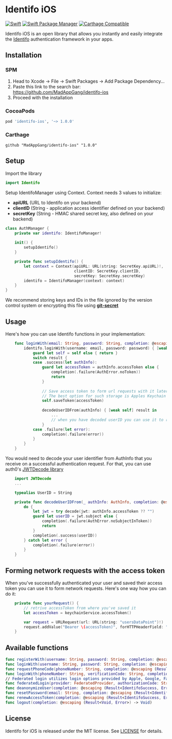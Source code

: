 # Identifo iOS

[![Swift](https://img.shields.io/badge/Swift-5.0+-Orange?style=flat-square)](https://img.shields.io/badge/Swift-5.0+-Orange?style=flat-square)
[![Swift Package Manager](https://img.shields.io/badge/Swift_Package_Manager-compatible-orange?style=flat-square)](https://img.shields.io/badge/Swift_Package_Manager-compatible-orange?style=flat-square)
[![Carthage Compatible](https://img.shields.io/badge/Carthage-compatible-4BC51D.svg?style=flat-square)](https://github.com/Carthage/Carthage)

Identifo iOS is an open library that allows you instantly and easily integrate the [Identifo](https://github.com/MadAppGang/identifo) authentication framework in your apps.


## Installation

### SPM
1) Head to Xcode -> File -> Swift Packages -> Add Package Dependency...
2) Paste this link to the search bar: https://github.com/MadAppGang/identifo-ios
3) Proceed with the installation

### CocoaPods
```ruby
pod 'identifo-ios', '~> 1.0.0'
```

### Carthage
```ogdl
github "MadAppGang/identifo-ios" "1.0.0"
```


## Setup
Import the library
```swift
import Identifo
```

Setup IdentifoManager using Context. 
Context needs 3 values to initialize: 
* __apiURL__ (URL to Identifo on your backend)
* __clientID__ (String - application access identifier defined on your backend)
* __secretKey__ (String - HMAC shared secret key, also defined on your backend)

```swift
class AuthManager {
    private var identifo: IdentifoManager!
    
    init() {
        setupIdentifo()
    }

    private func setupIdentifo() {
        let context = Context(apiURL: URL(string: SecretKey.apiURL)!,
                              clientID: SecretKey.clientID,
                              secretKey: SecretKey.secretKey)
        identifo = IdentifoManager(context: context)
    }
}
```
We recommend storing keys and IDs in the file ignored by the version control system or encrypting this file using [__git-secret__](https://git-secret.io)


## Usage
Here's how you can use Identifo functions in your implementation:
```swift
    func loginWith(email: String, password: String, completion: @escaping (Result<Void, Error>) -> Void) {
        identifo.loginWith(username: email, password: password) { [weak self] result in
            guard let self = self else { return }
            switch result {
            case .success(let authInfo):
                guard let accessToken = authInfo.accessToken else {
                    completion(.failure(AuthError.noToken))
                    return
                }
                
                // Save access token to form url requests with it later. 
                // The best option for such storage is Apples Keychain Services
                self.saveToken(accessToken)
                
                decodeUserIDFrom(authInfo) { [weak self] result in
                    ...
                    // when you have decoded userID you can use it to request user entity from your server
                }
            case .failure(let error):
                completion(.failure(error))
            }
        }
    }
```

You would need to decode your user identifier from AuthInfo that you receive on a successful authentication request. 
For that, you can use auth0's [JWTDecode library](https://github.com/auth0/JWTDecode.swift)

```swift
    import JWTDecode
    ...

    typealias UserID = String

    private func decodeUserIDFrom(_ authInfo: AuthInfo, completion: @escaping (Result<UserID, Error>) -> Void) {
        do {
            let jwt = try decode(jwt: authInfo.accessToken ?? "")
            guard let userID = jwt.subject else {
                completion(.failure(AuthError.noSubjectInToken))
                return
            }
            completion(.success(userID))
        } catch let error {
            completion(.failure(error))
        }
    }
```

## Forming network requests with the access token
When you've successfully authenticated your user and saved their access token you can use it to form network requests.
Here's one way how you can do it:
```swift
    private func yourRequest() {
        // retrive accessToken from where you've saved it
        let accessToken = keychainService.accessToken()

        var request = URLRequest(url: URL(string: "usersDataPoint")!)
        request.addValue("Bearer \(accessToken)", forHTTPHeaderField: "Authorization")
    }
```

## Available functions
```swift
func registerWith(username: String, password: String, completion: @escaping (Result<AuthInfo, Error>) -> Void)
func loginWith(username: String, password: String, completion: @escaping (Result<AuthInfo, Error>) -> Void)
func requestPhoneCode(phoneNumber: String, completion: @escaping (Result<IdentifoSuccess, Error>) -> Void)
func loginWith(phoneNumber: String, verificationCode: String, completion: @escaping (Result<AuthInfo, Error>) -> Void)
// Federated login utilizes login options provided by Apple, Google, Facebook and Twitter
func federatedLogin(provider: FederatedProvider, authorizationCode: String, completion: @escaping (Result<AuthInfo, Error>) -> Void)
func deanonymizeUser(completion: @escaping (Result<IdentifoSuccess, Error>) -> Void)
func resetPassword(email: String, completion: @escaping (Result<IdentifoSuccess, Error>) -> Void)
func renewAccessToken(completion: @escaping (Result<IdentifoSuccess, Error>) -> Void)
func logout(completion: @escaping (Result<Void, Error>) -> Void)
```

## License

Identifo for iOS is released under the MIT license. See [LICENSE](https://github.com/MadAppGang/identifo-ios/blob/master/LICENSE) for details.
